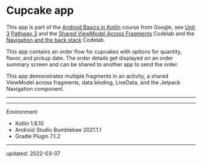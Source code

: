 # Cupcake app

This app is part of the [Android Basics in Kotlin] course from Google, see [Unit 3] [Pathway 3] and the [Shared ViewModel Across Fragments] Codelab and the [Navigation and the back stack] Codelab.

This app contains an order flow for cupcakes with options for quantity, flavor, and pickup date. The order details get displayed on an order summary screen and can be shared to another app to send the order.

This app demonstrates multiple fragments in an activity, a shared ViewModel across fragments,
data binding, LiveData, and the Jetpack Navigation component.

----

[Android Basics in Kotlin]: https://developer.android.com/courses/android-basics-kotlin/course
[Unit 3]: https://developer.android.com/courses/android-basics-kotlin/unit-3
[Pathway 3]: https://developer.android.com/courses/pathways/android-basics-kotlin-unit-3-pathway-3
[Shared ViewModel Across Fragments]: https://developer.android.com/codelabs/basic-android-kotlin-training-shared-viewmodel
[Navigation and the back stack]: https://developer.android.com/codelabs/basic-android-kotlin-training-navigation-backstack

----

Environment

- Kotlin 1.6.10
- Android Studio Bumblebee 2021.1.1
- Gradle Plugin 7.1.2

----

updated: 2022-03-07